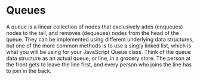 # Queues

A queue is a linear collection of nodes that exclusively adds (enqueues) nodes to the tail, and removes (dequeues) nodes from the head of the queue. They can be implemented using different underlying data structures, but one of the more common methods is to use a singly linked list, which is what you will be using for your JavaScript Queue class. Think of the queue data structure as an actual queue, or line, in a grocery store. The person at the front gets to leave the line first, and every person who joins the line has to join in the back.

